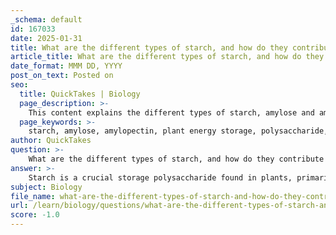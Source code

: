 ```yaml
---
_schema: default
id: 167033
date: 2025-01-31
title: What are the different types of starch, and how do they contribute to plant energy storage?
article_title: What are the different types of starch, and how do they contribute to plant energy storage?
date_format: MMM DD, YYYY
post_on_text: Posted on
seo:
  title: QuickTakes | Biology
  page_description: >-
    This content explains the different types of starch, amylose and amylopectin, and their essential roles in energy storage within plants, highlighting how starch is formed during photosynthesis and how it is utilized for energy when needed.
  page_keywords: >-
    starch, amylose, amylopectin, plant energy storage, polysaccharide, glucose, energy reserve, hydrolysis, photosynthesis, plant metabolism
author: QuickTakes
question: >-
    What are the different types of starch, and how do they contribute to plant energy storage?
answer: >-
    Starch is a crucial storage polysaccharide found in plants, primarily composed of two types of molecules: amylose and amylopectin. Both of these components play significant roles in energy storage for plants.\n\n1. **Types of Starch**:\n   - **Amylose**: This is a linear, unbranched polymer of glucose units linked primarily by α-1,4 glycosidic bonds. Amylose typically forms a helical structure, which allows it to compact and store energy efficiently. It constitutes about 20-30% of starch in most plants.\n   - **Amylopectin**: In contrast, amylopectin is a highly branched polymer, consisting of glucose units linked by both α-1,4 and α-1,6 glycosidic bonds. The branching occurs approximately every 24 to 30 glucose units, which results in a more complex structure. Amylopectin makes up about 70-80% of starch in plants.\n\n2. **Contribution to Plant Energy Storage**:\n   - **Energy Reserve**: Starch serves as a primary energy reserve for plants. During photosynthesis, plants convert excess glucose into starch, which can be stored in various parts of the plant, such as roots, tubers, and seeds. This stored starch can later be hydrolyzed back into glucose when the plant requires energy, particularly during periods of low photosynthetic activity or growth.\n   - **Hydrolysis**: When energy is needed, starch undergoes hydrolysis, breaking down into glucose units. This process is facilitated by enzymes such as amylase, which cleave the glycosidic bonds. The released glucose can then enter metabolic pathways to provide energy for cellular processes.\n\nIn summary, the two types of starch, amylose and amylopectin, contribute to plant energy storage by providing a compact and efficient means of storing glucose, which can be mobilized when needed for growth and metabolic activities.
subject: Biology
file_name: what-are-the-different-types-of-starch-and-how-do-they-contribute-to-plant-energy-storage.md
url: /learn/biology/questions/what-are-the-different-types-of-starch-and-how-do-they-contribute-to-plant-energy-storage
score: -1.0
---
```


&nbsp;